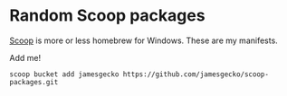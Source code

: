 # Random Scoop packages

[Scoop](http://scoop.sh/) is more or less homebrew for Windows. These are my manifests.

Add me!
```
scoop bucket add jamesgecko https://github.com/jamesgecko/scoop-packages.git
```

